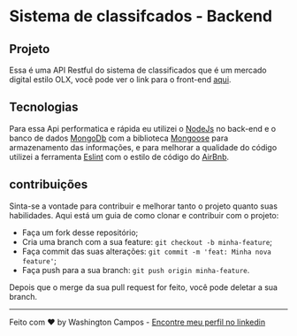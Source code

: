 # Sistema de classifcados - Backend

## Projeto

Essa é uma API Restful do sistema de classificados que é um mercado digital estilo OLX,
você pode ver o link para o front-end [aqui](https://github.com/washington299/classificados-frontend).

## Tecnologias

Para essa Api performatica e rápida eu utilizei o [NodeJs](https://nodejs.org/en/) no back-end
e o banco de dados [MongoDb](https://www.mongodb.com/) com a biblioteca [Mongoose](https://mongoosejs.com/) para armazenamento das informações, e para melhorar a qualidade do código utilizei a ferramenta
[Eslint](https://eslint.org/) com o estilo de código do [AirBnb](https://github.com/airbnb/javascript).

## contribuições

Sinta-se a vontade para contribuir e melhorar tanto o projeto quanto suas habilidades. Aqui está um guia de como clonar e contribuir com o projeto:

- Faça um fork desse repositório;
- Cria uma branch com a sua feature: `git checkout -b minha-feature`;
- Faça commit das suas alterações: `git commit -m 'feat: Minha nova feature'`;
- Faça push para a sua branch: `git push origin minha-feature`.

Depois que o merge da sua pull request for feito, você pode deletar a sua branch.

---

Feito com ♥ by Washington Campos - [Encontre meu perfil no linkedin](https://www.linkedin.com/in/washington-campos-741771162/)
